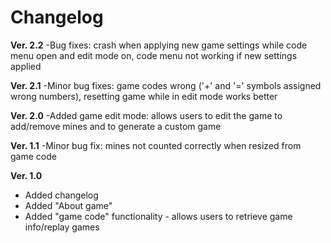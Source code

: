 # Changelog

**Ver. 2.2**
-Bug fixes: crash when applying new game settings while code menu open and edit mode on, code menu not working if new settings applied

**Ver. 2.1**
-Minor bug fixes: game codes wrong ('+' and '=' symbols assigned wrong numbers), resetting game while in edit mode works better

**Ver. 2.0**
-Added game edit mode: allows users to edit the game to add/remove mines and to generate
a custom game

**Ver. 1.1**
-Minor bug fix: mines not counted correctly when resized from game code

**Ver. 1.0**
- Added changelog
- Added "About game"
- Added "game code" functionality - allows users to retrieve game info/replay games
